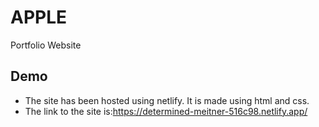 # APPLE
Portfolio Website
## Demo
- The site has been hosted using netlify. It is made using html and css.
- The link to the site is:https://determined-meitner-516c98.netlify.app/
